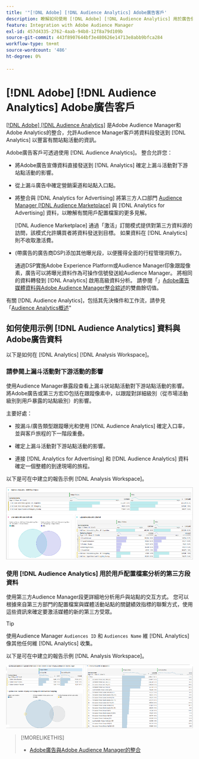 ```yaml
---
title: '"[!DNL Adobe] [!DNL Audience Analytics] Adobe廣告客戶'
description: 瞭解如何使用 [!DNL Adobe] [!DNL Audience Analytics] 用於廣告使用案例
feature: Integration with Adobe Audience Manager
exl-id: 457d4335-2762-4aab-94b8-12f8a79d109b
source-git-commit: 443f8907644bf3e480626e14713e8abb9bfca284
workflow-type: tm+mt
source-wordcount: '486'
ht-degree: 0%

---
```


# [!DNL Adobe] [!DNL Audience Analytics] Adobe廣告客戶

[[!DNL Adobe] [!DNL Audience Analytics]](https://experienceleague.adobe.com/docs/analytics/integration/audience-analytics/mc-audiences-aam.html) 是Adobe Audience Manager和Adobe Analytics的整合，允許Audience Manager客戶將資料段發送到 [!DNL Analytics] 以豐富有關站點活動的資訊。

Adobe廣告客戶可透過使用 [!DNL Audience Analytics]。 整合允許您：

* 將Adobe廣告宣傳資料直接發送到 [!DNL Analytics] 確定上漏斗活動對下游站點活動的影響。

* 從上漏斗廣告中確定營銷渠道和站點入口點。

* 將整合與 [!DNL Analytics for Advertising] 將第三方人口部門 [Audience Manager [!DNL Audience Marketplace]](https://experienceleague.adobe.com/docs/audience-manager/user-guide/features/audience-marketplace/audience-marketplace.html) 與 [!DNL Analytics for Advertising] 資料，以瞭解有關用戶配置檔案的更多見解。

   [!DNL Audience Marketplace] 通過「激活」訂閱模式提供對第三方資料源的訪問，該模式允許購買者將資料發送到目標。 如果資料在 [!DNL Analytics] 則不收取激活費。

* (帶廣告的廣告商DSP)添加其他曝光段，以便獲得全面的行程管理洞察力。

   通過DSP實施Adobe Experience Platform或Audience Manager印象跟蹤像素，廣告可以將曝光資料作為可操作信號發送給Audience Manager。 將相同的資料轉發到 [!DNL Analytics] 啟用高級資料分析。 請參閱「」[Adobe廣告媒體資料與Adobe Audience Manager整合綜述](/help/integrations/audience-manager/media-data-integration/overview.md)的雙曲餘切值。

有關 [!DNL Audience Analytics]，包括其先決條件和工作流，請參見「[Audience Analytics概述](https://experienceleague.adobe.com/docs/analytics/integration/audience-analytics/mc-audiences-aam.html)&quot;

## 如何使用示例 [!DNL Audience Analytics] 資料與Adobe廣告資料

以下是如何在 [!DNL Analytics] [!DNL Analysis Workspace]。

### 請參閱上漏斗活動對下游活動的影響

使用Audience Manager暴露段查看上漏斗狀站點活動對下游站點活動的影響。 將Adobe廣告或第三方宏ID包括在跟蹤像素中，以跟蹤對詳細級別（從市場活動級別到用戶暴露的站點級別）的影響。

主要好處：

* 按漏斗/廣告類型跟蹤曝光和使用 [!DNL Audience Analytics] 確定入口率，並與客戶旅程的下一階段重疊。

* 確定上漏斗活動對下游站點活動的影響。

* 連接 [!DNL Analytics for Advertising]<!-- which doesn't include the last exposure event --> 和 [!DNL Audience Analytics] 資料 <!-- (which includes the user's last exposure event) --> 確定一個整體的到達現場的旅程。

以下是可在中建立的報告示例 [!DNL Analysis Workspace]。

![請參閱上漏斗活動對下游站點活動的影響](/help/integrations/assets/audience-analytics-upper-funnel-exposure.png)

### 使用 [!DNL Audience Analytics] 用於用戶配置檔案分析的第三方段資料

使用第三方Audience Manager段更詳細地分析用戶與站點的交互方式。 您可以根據來自第三方部門的配置檔案與媒體活動站點的關鍵績效指標的聯繫方式，使用這些資訊來確定要激活媒體的新的第三方受眾。

>[!TIP]
> 使用Audience Manager `Audiences ID` 和 `Audiences Name` 維 [!DNL Analytics]像其他任何維 [!DNL Analytics] 收集。

以下是可在中建立的報告示例 [!DNL Analysis Workspace]。

![使用第三方段豐富用戶配置檔案分析](/help/integrations/assets/audience-analytics-third-party-report.png)

>[!MORELIKETHIS]
>
>* [Adobe廣告與Adobe Audience Manager的整合](/help/integrations/audience-manager/overview.md)

